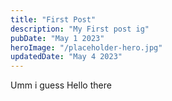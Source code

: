 ```yaml
---
title: "First Post"
description: "My First post ig"
pubDate: "May 1 2023"
heroImage: "/placeholder-hero.jpg"
updatedDate: "May 4 2023"
---
```


Umm i guess Hello there